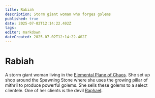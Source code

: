 ```yaml
---
title: Rabiah
description: Storm giant woman who forges golems
published: true
date: 2025-07-02T12:14:22.402Z
tags: 
editor: markdown
dateCreated: 2025-07-02T12:14:22.402Z
---
```


# Rabiah
A storm giant woman living in the [Elemental Plane of Chaos](/locations/elemental-plane-of-chaos). She set up shop around the Spawning Stone where she uses the growing pillar of mithril to produce powerful golems. She sells these golems to a select clientele. One of her clients is the devil [Raphael](/characters/raphael).